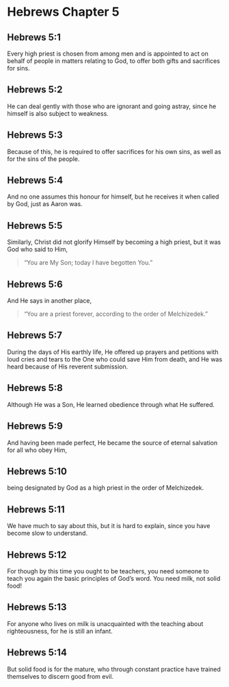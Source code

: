 # Hebrews Chapter 5

## Hebrews 5:1

Every high priest is chosen from among men and is appointed to act on behalf of people in matters relating to God, to offer both gifts and sacrifices for sins.

## Hebrews 5:2

He can deal gently with those who are ignorant and going astray, since he himself is also subject to weakness.

## Hebrews 5:3

Because of this, he is required to offer sacrifices for his own sins, as well as for the sins of the people.

## Hebrews 5:4

And no one assumes this honour for himself, but he receives it when called by God, just as Aaron was.

## Hebrews 5:5

Similarly, Christ did not glorify Himself by becoming a high priest, but it was God who said to Him,

> “You are My Son;
> today I have begotten You.”

## Hebrews 5:6

And He says in another place,

> “You are a priest forever,
> according to the order of Melchizedek.”

## Hebrews 5:7

During the days of His earthly life, He offered up prayers and petitions with loud cries and tears to the One who could save Him from death, and He was heard because of His reverent submission.

## Hebrews 5:8

Although He was a Son, He learned obedience through what He suffered.

## Hebrews 5:9

And having been made perfect, He became the source of eternal salvation for all who obey Him,

## Hebrews 5:10

being designated by God as a high priest in the order of Melchizedek.

## Hebrews 5:11

We have much to say about this, but it is hard to explain, since you have become slow to understand.

## Hebrews 5:12

For though by this time you ought to be teachers, you need someone to teach you again the basic principles of God’s word. You need milk, not solid food!

## Hebrews 5:13

For anyone who lives on milk is unacquainted with the teaching about righteousness, for he is still an infant.

## Hebrews 5:14

But solid food is for the mature, who through constant practice have trained themselves to discern good from evil.
